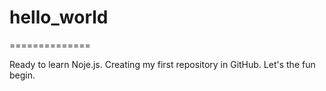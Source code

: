 # hello_world
==============

Ready to learn Noje.js.
Creating my first repository in GitHub. Let's the fun begin.

